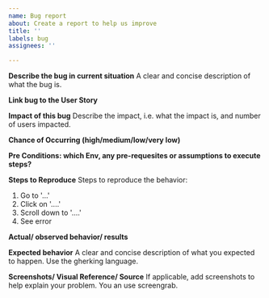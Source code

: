 ```yaml
---
name: Bug report
about: Create a report to help us improve
title: ''
labels: bug
assignees: ''

---
```


**Describe the bug in current situation**
A clear and concise description of what the bug is.

**Link bug to the User Story**

**Impact of this bug**
Describe the impact, i.e. what the impact is, and number of users impacted. 

**Chance of Occurring (high/medium/low/very low)**

**Pre Conditions: which Env, any pre-requesites or assumptions to execute steps?**

**Steps to Reproduce**
Steps to reproduce the behavior:
1. Go to '...'
2. Click on '....'
3. Scroll down to '....'
4. See error

**Actual/ observed behavior/ results**

**Expected behavior**
A clear and concise description of what you expected to happen. Use the gherking language. 

**Screenshots/ Visual Reference/ Source**
If applicable, add screenshots to help explain your problem. You an use screengrab.

